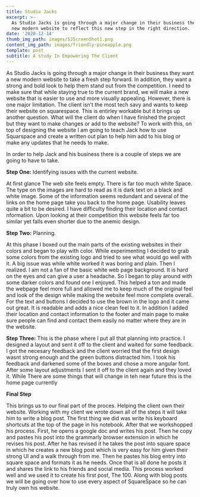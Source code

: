 ```yaml
---
title: Studio Jacks
excerpt: >-
  As Studio Jacks is going through a major change in their business they want a
  new modern website to reflect this new step in the right direction.
date: '2020-12-14'
thumb_img_path: images/SJScreenShot1.png
content_img_path: images/friendly-pineapple.png
template: post
subtitle: A study In Empowering The Client
---
```


As Studio Jacks is going through a major change in their business they want a new modern website to take a fresh step forward. In addition, they want a strong and bold look to help them stand out from the competition. I need to make sure that while staying true to the current brand, we will make a new website that is easier to use and more visually appealing.
However, there is one major limitation. The client isn’t the most tech savy and wants to keep their website on squarespace. This is entirley workable but it brings up another question. What will the client do when I have finished the project but they want to make changes or add to the website? To work with this, on top of designing the website I am going to teach Jack how to use Squarspace and create a written out plan to help him add to his blog or make any updates that he needs to make.

In order to help Jack and his business there is a couple of steps we are going to have to take.

**Step One:** Identifying issues with the current website.

At first glance The web site feels empty. There is far too much white Space. The type on the images are hard to read as it is dark text on a black and white image. Some of the information seems redundant and several of the links on the home page take you back to the home page. Usability leaves quite a bit to be desired. I have difficulty finding their  location and contact nformation. Upon looking at their competition this website feels far too similar yet falls even shorter due to the anemic design.

**Step Two:** Planning.

At this phase I boxed out the main parts of the existing websites in their colors and began to play with color. While experimenting I decided to grab some colors from the existing logo and tried to see what would go well with it. A big issue was while white worked it was boring and plain. Then I realized. I am not a fan of the basic white web page background. It is hard on the eyes and can give a user a headache. So I began to play around with some darker colors and found one I enjoyed. This helped a ton and made the webpage feel more full and allowed me to keep much of the original feel and look of the design while making the website feel more complete overall. For the text and buttons I decided to use the brown in the logo and it came out great. It is readable and adds a nice clean feel to it. In addition I added their location and contact information to the footer and main page to make sure people can find and contact them easily no matter where they are in the website.

**Step Three:**
This is the phase where I put all that planning into practice. I designed a layout and sent it off to the client and waited for some feedback. I got the necesary feedback and the client worried that the first design wasnt strong enough and the green buttons distracted him. I took his feedback and darkened some of the boxes and chose a more angular font. After some layout adjustments I sent it off to the client again and they loved it. While There are some things that will change in teh near future this is the home page currently

**Final Step**

This brings us to our final part of the proces. Helping the client own their website. Working with my client we wrote down all of the steps it will take him to write a blog post. The first thing we did was write his keyboard shortcuts at the top of the page in his notebook. After that we workshopped his process. First, he opens a google doc and writes his post. Then he copy and pastes his post into the grammarly browser extension in which he revises his post. After he has revised it he takes the post into square space in which he creates a new blog post which is very easy for him given their strong UI and a walk through from me. Then he pastes his blog entry into square space and formats it as he needs. Once that is all done he posts it and shares the link to his friends and social media. This process worked well and we used it to create his first post, The 100. Along with blog posts we will be going over how to use every aspect of SquareSpace so he can truly own his website.
